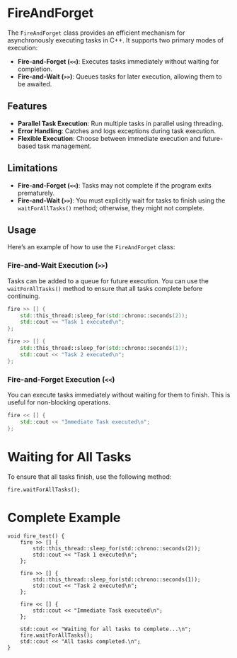 # FireAndForget

The `FireAndForget` class provides an efficient mechanism for asynchronously executing tasks in C++. It supports two primary modes of execution:

- **Fire-and-Forget (`<<`)**: Executes tasks immediately without waiting for completion.
- **Fire-and-Wait (`>>`)**: Queues tasks for later execution, allowing them to be awaited.

## Features

- **Parallel Task Execution**: Run multiple tasks in parallel using threading.
- **Error Handling**: Catches and logs exceptions during task execution.
- **Flexible Execution**: Choose between immediate execution and future-based task management.

## Limitations

- **Fire-and-Forget (`<<`)**: Tasks may not complete if the program exits prematurely.
- **Fire-and-Wait (`>>`)**: You must explicitly wait for tasks to finish using the `waitForAllTasks()` method; otherwise, they might not complete.

## Usage

Here’s an example of how to use the `FireAndForget` class:

### Fire-and-Wait Execution (`>>`)

Tasks can be added to a queue for future execution. You can use the `waitForAllTasks()` method to ensure that all tasks complete before continuing.

```cpp
fire >> [] {
    std::this_thread::sleep_for(std::chrono::seconds(2));
    std::cout << "Task 1 executed\n";
};

fire >> [] {
    std::this_thread::sleep_for(std::chrono::seconds(1));
    std::cout << "Task 2 executed\n";
};
```

### Fire-and-Forget Execution (`<<`)

You can execute tasks immediately without waiting for them to finish. This is useful for non-blocking operations.

```cpp
fire << [] {
    std::cout << "Immediate Task executed\n";
};
```

# Waiting for All Tasks

To ensure that all tasks finish, use the following method:
```
fire.waitForAllTasks();
```

# Complete Example

```
void fire_test() {
    fire >> [] {
        std::this_thread::sleep_for(std::chrono::seconds(2));
        std::cout << "Task 1 executed\n";
    };

    fire >> [] {
        std::this_thread::sleep_for(std::chrono::seconds(1));
        std::cout << "Task 2 executed\n";
    };

    fire << [] {
        std::cout << "Immediate Task executed\n";
    };

    std::cout << "Waiting for all tasks to complete...\n";
    fire.waitForAllTasks();
    std::cout << "All tasks completed.\n";
}
```